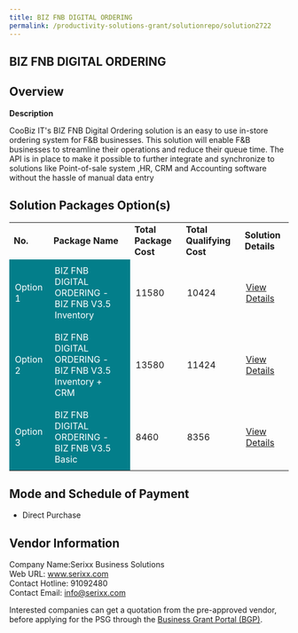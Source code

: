 ```yaml
---
title: BIZ FNB DIGITAL ORDERING
permalink: /productivity-solutions-grant/solutionrepo/solution2722
---
```


## BIZ FNB DIGITAL ORDERING

## Overview

**Description**

CooBiz IT's BIZ FNB Digital Ordering solution is an easy to use in-store ordering system for F&B businesses.  This solution will enable F&B businesses to streamline their operations and reduce their queue time. The API is in place to make it possible to further integrate and synchronize to solutions like Point-of-sale system ,HR, CRM and Accounting software without the hassle of manual data entry

## Solution Packages Option(s)

<table>
<tr>
<td><b>No.</b></td>
<td><b>Package Name</b></td>
<td><b>Total Package Cost</b></td>
<td><b>Total Qualifying Cost</b></td>
<td><b>Solution Details</b></td>
</tr>
<tr>
<td style='padding: 10px; background-color: #037E8A; color: #FFFFFF;'>Option 1</td>
<td style='padding: 10px; background-color: #037E8A; color: #FFFFFF;'>BIZ FNB DIGITAL ORDERING - BIZ FNB V3.5 Inventory</td>
<td style='padding: 10px;'>11580</td>
<td style='padding: 10px;'>10424</td>
<td style='padding: 10px;'><a href='https://www.gobusiness.gov.sg/images/psg/Coobiz_Biz_Fnb_20210467_Desensitised_Annex_3_Part_1.pdf' target='_blank'>View Details</a></td>
</tr>
<tr>
<td style='padding: 10px; background-color: #037E8A; color: #FFFFFF;'>Option 2</td>
<td style='padding: 10px; background-color: #037E8A; color: #FFFFFF;'>BIZ FNB DIGITAL ORDERING - BIZ FNB V3.5 Inventory + CRM</td>
<td style='padding: 10px;'>13580</td>
<td style='padding: 10px;'>11424</td>
<td style='padding: 10px;'><a href='https://www.gobusiness.gov.sg/images/psg/Coobiz_Biz_Fnb_20210467_Desensitised_Annex_3_Part_2.pdf' target='_blank'>View Details</a></td>
</tr>
<tr>
<td style='padding: 10px; background-color: #037E8A; color: #FFFFFF;'>Option 3</td>
<td style='padding: 10px; background-color: #037E8A; color: #FFFFFF;'>BIZ FNB DIGITAL ORDERING - BIZ FNB V3.5 Basic</td>
<td style='padding: 10px;'>8460</td>
<td style='padding: 10px;'>8356</td>
<td style='padding: 10px;'><a href='https://www.gobusiness.gov.sg/images/psg/Coobiz_Biz_Fnb_20210467_Desensitised_Annex_3_Part_3.pdf' target='_blank'>View Details</a></td>
</tr>
</table>

## Mode and Schedule of Payment

 - Direct Purchase

## Vendor Information

 Company Name:Serixx Business Solutions <br>Web URL: www.serixx.com <br>Contact Hotline: 91092480 <br>Contact Email: info@serixx.com <br>

Interested companies can get a quotation from the pre-approved vendor, before applying for the PSG through the <a href='https://www.businessgrants.gov.sg/' target='_blank' rel='noopener'>Business Grant Portal (BGP)</a>.

<script src="/jquery/resize-tables.js"></script>
